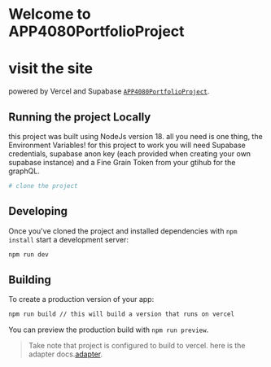 # Welcome to APP4080PortfolioProject
# visit the site
powered by Vercel and Supabase [`APP4080PortfolioProject`](https://app4080project.vercel.app/).

## Running the project Locally
this project was built using NodeJs version 18.
all you need is one thing, the Environment Variables!
for this project to work you will need Supabase credentials, supabase anon key (each provided when creating your own supabase instance) and a Fine Grain Token from your gtihub for the graphQL.

```bash
# clone the project
```

## Developing

Once you've cloned the project and installed dependencies with `npm install`  start a development server:

```bash
npm run dev

```

## Building

To create a production version of your app:

```bash
npm run build // this will build a version that runs on vercel
```

You can preview the production build with `npm run preview`.

> Take note that project is configured to build to vercel. here is the adapter docs.[adapter](https://kit.svelte.dev/docs/adapter-vercel).